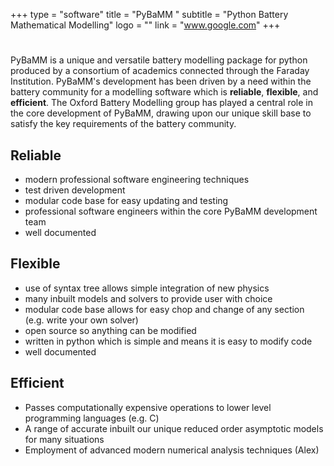 +++
type = "software"
title = "PyBaMM "
subtitle = "Python Battery Mathematical Modelling"
logo = ""
link = "www.google.com"
+++

# 



PyBaMM is a unique and versatile battery modelling package for python produced by a consortium of academics connected through the Faraday Institution. PyBaMM's development has been driven by a need within the battery community for a modelling software which is **reliable**, **flexible**, and **efficient**. The Oxford Battery Modelling group has played a central role in the core development of PyBaMM, drawing upon our unique skill base to satisfy the key requirements of the battery community. 

## **Reliable**
- modern professional software engineering techniques
- test driven development 
- modular code base for easy updating and testing
- professional software engineers within the core PyBaMM development team  
- well documented

## **Flexible**
- use of syntax tree allows simple integration of new physics
- many inbuilt models and solvers to provide user with choice
- modular code base allows for easy chop and change of any section (e.g. write your own solver)
- open source so anything can be modified 
- written in python which is simple and means it is easy to modify code
- well documented

## **Efficient** 
- Passes computationally expensive operations to lower level programming languages (e.g. C) 
- A range of accurate inbuilt our unique reduced order asymptotic models for many situations 
- Employment of advanced modern numerical analysis techniques (Alex)







